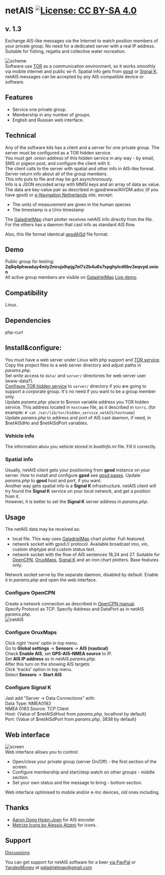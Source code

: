 # netAIS [![License: CC BY-SA 4.0](https://img.shields.io/badge/License-CC%20BY--SA%204.0-lightgrey.svg)](https://creativecommons.org/licenses/by-sa/4.0/)

## v. 1.3

Exchange AIS-like messages via the Internet to watch position members of your private group. No need for a dedicated server with a real IP address.  
Suitable for fishing, regatta and collective water recreation.  

![scheme](screenshots/art.png)   
Software use [TOR](torproject.org) as a communication environment, so it works smoothly via mobile internet and public wi-fi. Spatial info gets from [gpsd](https://gpsd.io/) or [Signal K](https://signalk.org/).  
netAIS messages can be accepted by any AIS-compatible device or software.

## Features
* Service one private group.
* Membership in any number of groups.
* English and Russian web interface.

## Technical
Any of the software kits has a client and a server for one private group. The server must be configured as a TOR hidden service.  
You must get .onion address of this hidden service in any way - by email, SMS or pigeon post, and configure the client with it.  
The client calls to the server with spatial and other info in AIS-like format. Server return info about all of the group members.  
This info puts to file and may be got asynchronously.  
Info is a JSON encoded array with MMSI keys and an array of data as value. The data are key-value pair as described in gpsd/www/AIVDM.adoc (if you have gpsd) or [e-Navigation Netherlands](http://www.e-navigation.nl/system-messages) site, except:

* The units of measurement are given in the human species
* The timestamp  is a Unix timestamp

The [GaladrielMap](http://galadrielmap.hs-yachten.at/) chart plotter receives netAIS info directly from the file. For the others has a daemon that cast info as standard AIS flow.

Also, this file format identical  [gpsdAISd](https://github.com/VladimirKalachikhin/gpsdAISd) file format.

## Demo
Public group for testing:  
**2q6q4phwaduy4mly2mrujxlhpjg7el7z2b4u6s7spghylcd6bv3eqvyd.onion**  
All active group members are visible on  [GaladrielMap](http://galadrielmap.hs-yachten.at/) [Live demo](http://130.61.159.53/map/).

## Compatibility
Linux. 

## Dependencies
php-curl

## Install&configure:
You must have a web server under Linux with php support and [TOR service](https://2019.www.torproject.org/docs/tor-manual.html.en).  
Copy the project files to a web server directory and adjust paths in _params.php_.  
Set _write_ access to `data/` and `server/` directories for web server user (www-data?).  
[Configure TOR hidden service](https://2019.www.torproject.org/docs/tor-onion-service.html.en) to `server/` directory if you are going to support a corporate group. It's no need if you want to be a group member only.  
Update _params.php_: place to $onion variable address you TOR hidden service. This address located in `hostname` file, as it described in `torrs`. (for example: `# cat /var/lib/tor/hidden_service_netAIS/hostname`)  
Update _params.php_ to address and port of AIS cast daemon, if need, in $netAISdHo and $netAISdPort variables.

### Vehicle info
The information abou you vehicle stored in _boatInfo.ini_ file. Fill it correctly.

### Spatial info
Usually, netAIS client gets your positioning from **gpsd** instance on your server. How to install and configure **gpsd** see [gpsd pages](https://gpsd.io/). Update _params.php_ to **gpsd** host and port, if you want.  
Another way gets spatial info is a **Signal K** infrastructure. netAIS client will try found the **Signal K** service on your local network, and get a position from it.  
However, it is better to set the **Signal K** server address in _params.php_.

## Usage
The netAIS data may be received as:  

* local file. This way uses [GaladrielMap](http://galadrielmap.hs-yachten.at/) chart plotter. Full-featured.
* network socket with gpsd:// protocol. Available broadcast imo, vin, custom shiptype and custom status text.
* network socket with the flow of AIS sentences 18,24 and 27. Suitable for [OpenCPN](https://opencpn.org/), [OruxMaps](https://www.oruxmaps.com/cs/es), [Signal K](https://signalk.org/) and an iron chart plotters. Base features only.

Network socket serve by the separate daemon, disabled by default. Enable it in _params.php_ and open the web interface.
 
### Configure OpenCPN
Create a network connection as described in [OpenCPN manual](https://opencpn.org/wiki/dokuwiki/doku.php?id=opencpn:opencpn_user_manual:options_setting:connections#add_a_network_connection).  
Specify Protocol as TCP.
Specify Address and DataPort as in netAIS _params.php_.  
![netAIS](screenshots/s13.png)<br>

### Configure OruxMaps
Click right 'more' optin in top menu.  
Go to **Global settings** -> **Sensors** -> **AIS (nautical)**  
Check **Enable AIS**, set **GPS-AIS-NMEA source** to IP.  
Set **AIS IP address** as in netAIS _params.php_.  
After this turn on the showing AIS targets:  
Click 'tracks' option in top menu.  
Select **Sensors** -> **Start AIS**

### Configure Signal K
Jast add "Server -> Data Connections" with:  
Data Type: NMEA0183  
NMEA 0183 Source: TCP Client  
Host: {Value of $netAISdHost from _params.php_, localhost by default}  
Port: {Value of $netAISdPort from _params.php_, 3838 by default}  

## Web interface
![screen](screenshots/s1.png)   
Web interface allows you to control: 

* Open/close your private group (server On/Off) - the first section of the screen.
* Configure membership and start/stop watch on other groups - middle section.
* Set your own status and the message to bring - bottom section.

Web interface optimised to mobile and/or e-Inc devices, old ones including.

## Thanks
* [Aaron Gong Hsien-Joen](https://github.com/ais-one/phpais) for AIS encoder
* [Metrize Icons by Alessio Atzeni](https://icon-icons.com/pack/Metrize-Icons/1130) for icons.

## Support
[Discussions](https://github.com/VladimirKalachikhin/netAIS/discussions)

You can get support for netAIS software for a beer [via PayPal](https://paypal.me/VladimirKalachikhin) or [YandexMoney](https://yasobe.ru/na/galadrielmap) at [galadrielmap@gmail.com](mailto:galadrielmap@gmail.com)  